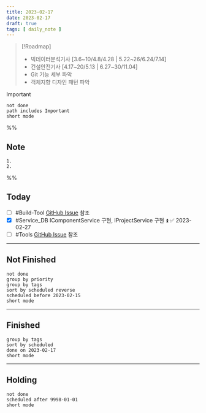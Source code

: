 ```yaml
---
title: 2023-02-17
date: 2023-02-17
draft: true
tags: [ daily_note ]
---
```


> [!Roadmap] 
> - 빅데이터분석기사 [3.6~10/4.8/4.28 | 5.22~26/6.24/7.14]
> - 건설안전기사 [4.17~20/5.13 | 6.27~30/11.04]
> - Git 기능 세부 파악
> - 객체지향 디자인 패턴 파악

> [!important] 
> ```tasks
> not done
> path includes Important
> short mode
> ```

%%
## Note
	1. 
	2. 
 
%%


## Today
- [ ] #Build-Tool [GitHub Issue](https://github.com/yunwoopc-dev/Build-Tool/issues) 참조
- [x] #Service_DB IComponentService 구현, IProjectService 구현 ⏫ ✅ 2023-02-27
- [ ] #Tools [GitHub Issue](https://github.com/yunwoopc-dev/Tools/issues) 참조

---
## Not Finished
```tasks
not done
group by priority
group by tags
sort by scheduled reverse
scheduled before 2023-02-15
short mode
```
---
## Finished
```tasks
group by tags
sort by scheduled
done on 2023-02-17
short mode
```
---
## Holding
```tasks
not done
scheduled after 9998-01-01
short mode
```